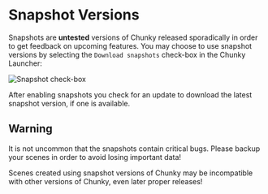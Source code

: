 Snapshot Versions
=================

Snapshots are **untested** versions of Chunky released sporadically in order to
get feedback on upcoming features. You may choose to use snapshot versions by
selecting the `Download snapshots` check-box in the Chunky Launcher:

![Snapshot check-box](snapshot-checkbox.png)

After enabling snapshots you check for an update to download the latest
snapshot version, if one is available.

Warning
-------

It is not uncommon that the snapshots contain critical bugs. Please backup
your scenes in order to avoid losing important data!

Scenes created using snapshot versions of Chunky may be incompatible with
other versions of Chunky, even later proper releases!
